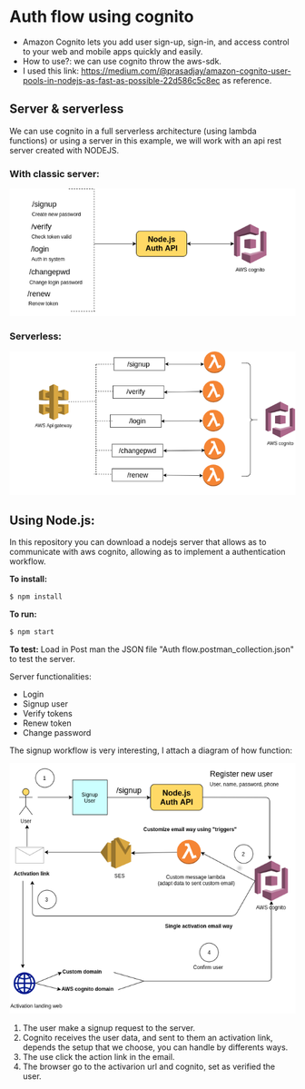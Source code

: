 # Auth flow using cognito

- Amazon Cognito lets you add user sign-up, sign-in, and access control to your web and mobile apps quickly and easily.
- How to use?: we can use cognito throw the aws-sdk.
- I used this link: https://medium.com/@prasadjay/amazon-cognito-user-pools-in-nodejs-as-fast-as-possible-22d586c5c8ec as reference.

## Server & serverless
We can use cognito in a full serverless architecture (using lambda functions) or using a server in this example, we will work with an api rest server created with NODEJS.

### With classic server:

![N|Solid](https://github.com/damiancipolat/AuthFlow-Nodejs-Cognito/blob/master/doc/using-server.png?raw=true)

### Serverless:

![N|Solid](https://github.com/damiancipolat/AuthFlow-Nodejs-Cognito/blob/master/doc/using-serverless.png?raw=true)


## Using Node.js:
In this repository you can download a nodejs server that allows as to communicate with aws cognito, allowing as to implement a authentication workflow.

**To install:**
```sh
$ npm install
```

**To run:**
```sh
$ npm start
```

**To test:**
Load in Post man the JSON file "Auth flow.postman_collection.json" to test the server.

Server functionalities:

- Login
- Signup user
- Verify tokens
- Renew token
- Change password

The signup workflow is very interesting, I attach a diagram of how function:

![N|Solid](https://github.com/damiancipolat/AuthFlow-Nodejs-Cognito/blob/master/doc/signup-flow.png?raw=true)

1) The user make a signup request to the server.
2) Cognito receives the user data, and sent to them an activation link, depends the setup that we choose, you can handle by differents ways.
3) The use click the action link in the email.
4) The browser go to the activarion url and cognito, set
as verified the user.
